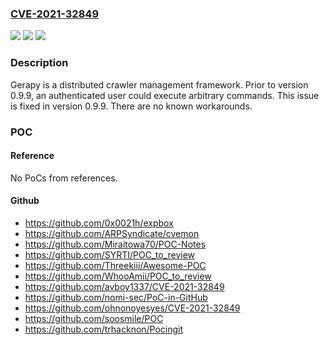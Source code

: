 ### [CVE-2021-32849](https://cve.mitre.org/cgi-bin/cvename.cgi?name=CVE-2021-32849)
![](https://img.shields.io/static/v1?label=Product&message=gerapy&color=blue)
![](https://img.shields.io/static/v1?label=Version&message=0.9.9%3C%200.9.9%20&color=brighgreen)
![](https://img.shields.io/static/v1?label=Vulnerability&message=CWE-78%20OS%20Command%20Injection&color=brighgreen)

### Description

Gerapy is a distributed crawler management framework. Prior to version 0.9.9, an authenticated user could execute arbitrary commands. This issue is fixed in version 0.9.9. There are no known workarounds.

### POC

#### Reference
No PoCs from references.

#### Github
- https://github.com/0x0021h/expbox
- https://github.com/ARPSyndicate/cvemon
- https://github.com/Miraitowa70/POC-Notes
- https://github.com/SYRTI/POC_to_review
- https://github.com/Threekiii/Awesome-POC
- https://github.com/WhooAmii/POC_to_review
- https://github.com/avboy1337/CVE-2021-32849
- https://github.com/nomi-sec/PoC-in-GitHub
- https://github.com/ohnonoyesyes/CVE-2021-32849
- https://github.com/soosmile/POC
- https://github.com/trhacknon/Pocingit

